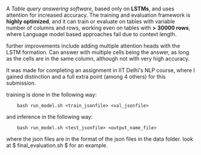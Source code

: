 A *Table query answering software*, based only on **LSTMs**, and uses attention for increased accuracy.
The training and evaluation framework is **highly optimized**, and it can train or evaluate on tables with variable number of columns and rows, working even on tables with **> 30000 rows**, where Language model based approaches fail due to context length.

further improvements include adding multiple attention heads with the LSTM formation. Can answer with multiple cells being the answer, as long as the cells are in the same column, although not with very high accuracy.

It was made for completing an assignment in IIT Delhi's NLP course, where I gained distinction and a full extra point (among 4 others) for this submission.

training is done in the following way:
```
    bash run_model.sh <train_jsonfile> <val_jsonfile>
```
and inference in the following way:
```
    bash run_model.sh <test_jsonfile> <output_name_file>
```

where the json files are in the format of the json files in the data folder. look at $ final_evaluation.sh $ for an example.



